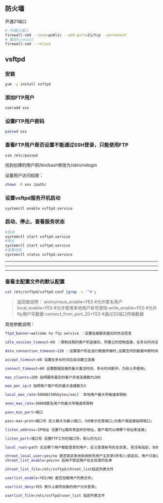 ## 防火墙

开通21端口

```bash
# 开通21端口
firewall-cmd --zone=public --add-port=21/tcp --permanent
# 重启firewall
firewall-cmd --reload
```

## vsftpd

### 安装

```bash
yum -y install vsftpd
```

### 添加FTP用户

```bash
useradd xxx
```

### 设置FTP用户密码

```bash
passwd xxx
```

### 查看FTP用户是否设置不能通过SSH登录，只能使用FTP

```bash
vim /etc/passwd
```

找到创建的用户把/bin/bash修改为/sbin/nologin

设置用户访问权限：

```bash
chown -R xxx /path/
```

### 设置vsftpd服务开机启动

```bash
systemctl enable vsftpd.service
```

### 启动、停止、查看服务状态

```bash
#启动
systemctl start vsftpd.service
#停止
systemctl start vsftpd.service
#查看状态
systemctl status vsftpd.service 
```

***

***

***

### 查看主配置文件的默认配置

```bash
cat /etc/vsftpd/vsftpd.conf |grep -v '^#';
```

> 返回值说明：
> anonymous_enable=YES #允许匿名用户
> local_enable=YES #允许使用本地用户账号登陆
> write_enable=YES #允许ftp用户写数据
> connect_from_port_20=YES #通过20端口传输数据

其他参数说明：

```bash
ftpd_banner=welcome to ftp service ：设置连接服务器后的欢迎信息

idle_session_timeout=60 ：限制远程的客户机连接后，所建立的控制连接，在多长时间没有做任何的操作就会中断(秒)

data_connection_timeout=120 ：设置客户机在进行数据传输时,设置空闲的数据中断时间

accept_timeout=60 设置在多长时间后自动建立连接

connect_timeout=60 设置数据连接的最大激活时间，多长时间断开，为别人所使用;

max_clients=200 指明服务器总的客户并发连接数为200

max_per_ip=3 指明每个客户机的最大连接数为3

local_max_rate=50000(50kbytes/sec)  本地用户最大传输速率限制

anon_max_rate=30000匿名用户的最大传输速率限制

pasv_min_port=端口

pasv-max-prot=端口号 定义最大与最小端口，为0表示任意端口;为客户端连接指明端口;

listen_address=IP地址 设置ftp服务来监听的地址，客户端可以用哪个地址来连接;

listen_port=端口号 设置FTP工作的端口号，默认的为21

local_root=path 无论哪个用户都能登录的用户，定义登录帐号的主目录, 若没有指定，则每一个用户则进入到个人用户主目录;

chroot_local_user=yes/no 是否锁定本地系统帐号用户主目录(所有);锁定后，用户只能访问用户的主目录/home/user;
chroot_list_enable=yes/no 启用不锁定用户在主目录的名单

chroot_list_file=/etc/vsftpd/chroot_list指定列表文件

userlist_enable=YES/NO 是否加载用户列表文件;

userlist_deny=YES 表示上面所加载的用户允许登录;

userlist_file=/etc/vsftpd/user_list 指定列表文件
```